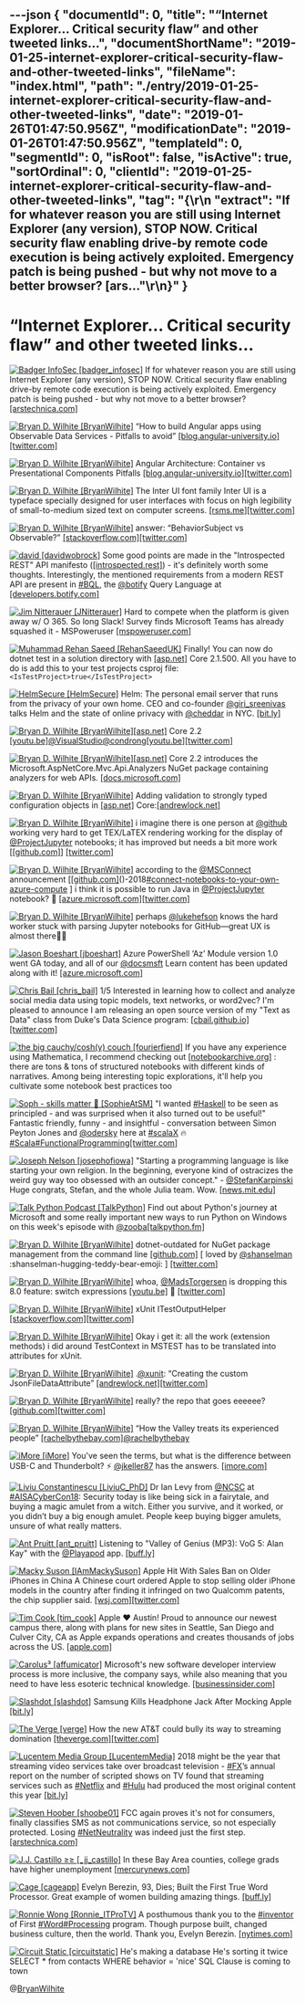 ---json
{
  "documentId": 0,
  "title": "“Internet Explorer… Critical security flaw” and other tweeted links…",
  "documentShortName": "2019-01-25-internet-explorer-critical-security-flaw-and-other-tweeted-links",
  "fileName": "index.html",
  "path": "./entry/2019-01-25-internet-explorer-critical-security-flaw-and-other-tweeted-links",
  "date": "2019-01-26T01:47:50.956Z",
  "modificationDate": "2019-01-26T01:47:50.956Z",
  "templateId": 0,
  "segmentId": 0,
  "isRoot": false,
  "isActive": true,
  "sortOrdinal": 0,
  "clientId": "2019-01-25-internet-explorer-critical-security-flaw-and-other-tweeted-links",
  "tag": "{\r\n  \"extract\": \"If for whatever reason you are still using Internet Explorer (any version), STOP NOW. Critical security flaw enabling drive-by remote code execution is being actively exploited. Emergency patch is being pushed - but why not move to a better browser? [ars...\"\r\n}"
}
---

# “Internet Explorer… Critical security flaw” and other tweeted links…

[<img alt="Badger InfoSec [badger_infosec]" src="https://songhay.blob.core.windows.net:443/shared-social-twitter/badger_infosec.jpg">](https://twitter.com/badger_infosec) If for whatever reason you are still using Internet Explorer (any version), STOP NOW. Critical security flaw enabling drive-by remote code execution is being actively exploited. Emergency patch is being pushed - but why not move to a better browser? [[arstechnica.com]](https://arstechnica.com/information-technology/2018/12/microsoft-issues-emergency-update-to-fix-critical-ie-flaw-under-active-exploit/)

[<img alt="Bryan D. Wilhite [BryanWilhite]" src="https://songhay.blob.core.windows.net:443/shared-social-twitter/BryanWilhite.jpeg">](http://songhayblog.azurewebsites.net/) “How to build Angular apps using Observable Data Services - Pitfalls to avoid” [[blog.angular-university.io]](https://blog.angular-university.io/how-to-build-angular2-apps-using-rxjs-observable-data-services-pitfalls-to-avoid/)[[twitter.com]](https://twitter.com/BryanWilhite/status/1075539632127799297/photo/1)

[<img alt="Bryan D. Wilhite [BryanWilhite]" src="https://songhay.blob.core.windows.net:443/shared-social-twitter/BryanWilhite.jpeg">](http://songhayblog.azurewebsites.net/) Angular Architecture: Container vs Presentational Components Pitfalls [[blog.angular-university.io]](https://blog.angular-university.io/angular-component-design-how-to-avoid-custom-event-bubbling-and-extraneous-properties-in-the-local-component-tree/#.XA_teS9IWP4.twitter)[[twitter.com]](https://twitter.com/BryanWilhite/status/1072537330358063104/photo/1)

[<img alt="Bryan D. Wilhite [BryanWilhite]" src="https://songhay.blob.core.windows.net:443/shared-social-twitter/BryanWilhite.jpeg">](http://songhayblog.azurewebsites.net/) The Inter UI font family Inter UI is a typeface specially designed for user interfaces with focus on high legibility of small-to-medium sized text on computer screens. [[rsms.me]](https://rsms.me/inter/)[[twitter.com]](https://twitter.com/BryanWilhite/status/1080589190935371776/photo/1)

[<img alt="Bryan D. Wilhite [BryanWilhite]" src="https://songhay.blob.core.windows.net:443/shared-social-twitter/BryanWilhite.jpeg">](http://songhayblog.azurewebsites.net/) answer: “BehaviorSubject vs Observable?” [[stackoverflow.com]](https://stackoverflow.com/a/40231605/22944)[[twitter.com]](https://twitter.com/BryanWilhite/status/1075538902058917889/photo/1)

[<img alt="david [davidwobrock]" src="https://songhay.blob.core.windows.net:443/shared-social-twitter/davidwobrock.jpg">](https://github.com/David-Wobrock) Some good points are made in the "Introspected REST" API manifesto ([[introspected.rest]](https://introspected.rest/)) - it's definitely worth some thoughts. Interestingly, the mentioned requirements from a modern REST API are present in [#BQL](http://twitter.com/search?q='%23BQL), the [@botify](http://twitter.com/@botify) Query Language at [[developers.botify.com]](https://developers.botify.com/)

[<img alt="Jim Nitterauer [JNitterauer]" src="https://songhay.blob.core.windows.net:443/shared-social-twitter/JNitterauer.jpg">](https://www.appriver.com/) Hard to compete when the platform is given away w/ O 365. So long Slack! Survey finds Microsoft Teams has already squashed it - MSPoweruser [[mspoweruser.com]](https://mspoweruser.com/so-long-slack-survey-finds-microsoft-teams-has-already-squashed-it/)

[<img alt="Muhammad Rehan Saeed [RehanSaeedUK]" src="https://songhay.blob.core.windows.net:443/shared-social-twitter/RehanSaeedUK.png">](http://rehansaeed.com/) Finally! You can now do dotnet test in a solution directory with [[asp.net]](http://ASP.NET) Core 2.1.500. All you have to do is add this to your test projects csproj file: `<IsTestProject>true</IsTestProject>`

[<img alt="HelmSecure [HelmSecure]" src="https://songhay.blob.core.windows.net:443/shared-social-twitter/HelmSecure.jpg">](https://www.thehelm.com/) Helm: The personal email server that runs from the privacy of your own home. CEO and co-founder [@giri_sreenivas](http://twitter.com/@giri_sreenivas) talks Helm and the state of online privacy with [@cheddar](http://twitter.com/@cheddar) in NYC. [[bit.ly]](https://bit.ly/2UIkGxV)

[<img alt="Bryan D. Wilhite [BryanWilhite]" src="https://songhay.blob.core.windows.net:443/shared-social-twitter/BryanWilhite.jpeg">](http://songhayblog.azurewebsites.net/)[[asp.net]](http://ASP.NET) Core 2.2 [[youtu.be]](https://youtu.be/_vw3hcnSA1Y?t=230)[@VisualStudio](http://twitter.com/@VisualStudio)[@condrong](http://twitter.com/@condrong)[[youtu.be]](https://youtu.be/_vw3hcnSA1Y?t=230)[[twitter.com]](https://twitter.com/BryanWilhite/status/1072619146003841025/photo/1)

[<img alt="Bryan D. Wilhite [BryanWilhite]" src="https://songhay.blob.core.windows.net:443/shared-social-twitter/BryanWilhite.jpeg">](http://songhayblog.azurewebsites.net/)[[asp.net]](http://ASP.NET) Core 2.2 introduces the Microsoft.AspNetCore.Mvc.Api.Analyzers NuGet package containing analyzers for web APIs. [[docs.microsoft.com]](https://docs.microsoft.com/en-us/aspnet/core/web-api/advanced/analyzers?view=aspnetcore-2.2&tabs=visual-studio)

[<img alt="Bryan D. Wilhite [BryanWilhite]" src="https://songhay.blob.core.windows.net:443/shared-social-twitter/BryanWilhite.jpeg">](http://songhayblog.azurewebsites.net/) Adding validation to strongly typed configuration objects in [[asp.net]](http://ASP.NET) Core:[[andrewlock.net]](https://andrewlock.net/adding-validation-to-strongly-typed-configuration-objects-in-asp-net-core/)

[<img alt="Bryan D. Wilhite [BryanWilhite]" src="https://songhay.blob.core.windows.net:443/shared-social-twitter/BryanWilhite.jpeg">](http://songhayblog.azurewebsites.net/) i imagine there is one person at [@github](http://twitter.com/@github) working very hard to get TEX/LaTEX rendering working for the display of [@ProjectJupyter](http://twitter.com/@ProjectJupyter) notebooks; it has improved but needs a bit more work [[[github.com]](https://github.com/BryanWilhite/jupyter-central/blob/master/skiena-algorithm-design-manual/ch01/1.7.1-12.ipynb)] [[twitter.com]](https://twitter.com/BryanWilhite/status/1074389421296824320/photo/1)

[<img alt="Bryan D. Wilhite [BryanWilhite]" src="https://songhay.blob.core.windows.net:443/shared-social-twitter/BryanWilhite.jpeg">](http://songhayblog.azurewebsites.net/) according to the [@MSConnect](http://twitter.com/@MSConnect) announcement [[[github.com]](https://github.com/Microsoft/AzureNotebooks/wiki/Azure-Notebooks-at-Microsoft-Connect)()-2018[#connect-notebooks-to-your-own-azure-compute](http://twitter.com/search?q='%23connect-notebooks-to-your-own-azure-compute) ] i think it is possible to run Java in [@ProjectJupyter](http://twitter.com/@ProjectJupyter) notebook? 🤔 [[azure.microsoft.com]](https://azure.microsoft.com/en-us/services/virtual-machines/data-science-virtual-machines/)[[twitter.com]](https://twitter.com/BryanWilhite/status/1075881410181816320/photo/1)

[<img alt="Bryan D. Wilhite [BryanWilhite]" src="https://songhay.blob.core.windows.net:443/shared-social-twitter/BryanWilhite.jpeg">](http://songhayblog.azurewebsites.net/) perhaps [@lukehefson](http://twitter.com/@lukehefson) knows the hard worker stuck with parsing Jupyter notebooks for GitHub—great UX is almost there🧐🤠

[<img alt="Jason Boeshart [jboeshart]" src="https://songhay.blob.core.windows.net:443/shared-social-twitter/jboeshart.jpg">](https://twitter.com/jboeshart) Azure PowerShell ‘Az’ Module version 1.0 went GA today, and all of our [@docsmsft](http://twitter.com/@docsmsft) Learn content has been updated along with it! [[azure.microsoft.com]](https://azure.microsoft.com/blog/azure-powershell-az-module-version-1/)

[<img alt="Chris Bail [chris_bail]" src="https://songhay.blob.core.windows.net:443/shared-social-twitter/chris_bail.jpg">](http://www.chrisbail.net/) 1/5 Interested in learning how to collect and analyze social media data using topic models, text networks, or word2vec? I'm pleased to announce I am releasing an open source version of my "Text as Data" class from Duke's Data Science program: [[cbail.github.io]](https://cbail.github.io/textasdata/Text_as_Data.html)[[twitter.com]](https://twitter.com/chris_bail/status/1073692629567713280/photo/1)

[<img alt="the big cauchy/cosh(y) couch [fourierfiend]" src="https://songhay.blob.core.windows.net:443/shared-social-twitter/fourierfiend.jpg">](http://jldohmann.com/) If you have any experience using Mathematica, I recommend checking out [[notebookarchive.org]](https://www.notebookarchive.org/) : there are tons & tons of structured notebooks with different kinds of narratives. Among being interesting topic explorations, it'll help you cultivate some notebook best practices too

[<img alt="Soph - skills matter 🤖 [SophieAtSM]" src="https://songhay.blob.core.windows.net:443/shared-social-twitter/SophieAtSM.jpg">](http://skillsmatter.com/) "I wanted [#Haskell](http://twitter.com/search?q='%23Haskell) to be seen as principled - and was surprised when it also turned out to be useful!" Fantastic friendly, funny - and insightful - conversation between Simon Peyton Jones and [@odersky](http://twitter.com/@odersky) here at [#scalaX](http://twitter.com/search?q='%23scalaX) 🔥 [#Scala](http://twitter.com/search?q='%23Scala)[#FunctionalProgramming](http://twitter.com/search?q='%23FunctionalProgramming)[[twitter.com]](https://twitter.com/SophieAtSM/status/1073586368524230656/photo/1)

[<img alt="Joseph Nelson [josephofiowa]" src="https://songhay.blob.core.windows.net:443/shared-social-twitter/josephofiowa.jpg">](http://www.josephofiowa.com/) "Starting a programming language is like starting your own religion. In the beginning, everyone kind of ostracizes the weird guy way too obsessed with an outsider concept." - [@StefanKarpinski](http://twitter.com/@StefanKarpinski) Huge congrats, Stefan, and the whole Julia team. Wow. [[news.mit.edu]](http://news.mit.edu/2018/julia-language-co-creators-win-james-wilkinson-prize-numerical-software-1226)

[<img alt="Talk Python Podcast [TalkPython]" src="https://songhay.blob.core.windows.net:443/shared-social-twitter/TalkPython.png">](https://talkpython.fm/) Find out about Python's journey at Microsoft and some really important new ways to run Python on Windows on this week's episode with [@zooba](http://twitter.com/@zooba)[[talkpython.fm]](https://talkpython.fm/episodes/show/191/python-s-journey-at-microsoft)

[<img alt="Bryan D. Wilhite [BryanWilhite]" src="https://songhay.blob.core.windows.net:443/shared-social-twitter/BryanWilhite.jpeg">](http://songhayblog.azurewebsites.net/) dotnet-outdated for NuGet package management from the command line [[github.com]](https://github.com/jerriep/dotnet-outdated) [ loved by [@shanselman](http://twitter.com/@shanselman) :shanselman-hugging-teddy-bear-emoji: ] [[twitter.com]](https://twitter.com/BryanWilhite/status/1073316449060499456/photo/1)

[<img alt="Bryan D. Wilhite [BryanWilhite]" src="https://songhay.blob.core.windows.net:443/shared-social-twitter/BryanWilhite.jpeg">](http://songhayblog.azurewebsites.net/) whoa, [@MadsTorgersen](http://twitter.com/@MadsTorgersen) is dropping this 8.0 feature: switch expressions [[youtu.be]](https://youtu.be/VdC0aoa7ung?t=623) 🧐 [[twitter.com]](https://twitter.com/BryanWilhite/status/1072616362432970753/photo/1)

[<img alt="Bryan D. Wilhite [BryanWilhite]" src="https://songhay.blob.core.windows.net:443/shared-social-twitter/BryanWilhite.jpeg">](http://songhayblog.azurewebsites.net/) xUnit ITestOutputHelper [[stackoverflow.com]](https://stackoverflow.com/a/31055398/22944)[[twitter.com]](https://twitter.com/BryanWilhite/status/1075076783416913921/photo/1)

[<img alt="Bryan D. Wilhite [BryanWilhite]" src="https://songhay.blob.core.windows.net:443/shared-social-twitter/BryanWilhite.jpeg">](http://songhayblog.azurewebsites.net/) Okay i get it: all the work (extension methods) i did around TestContext in MSTEST has to be translated into attributes for xUnit.

[<img alt="Bryan D. Wilhite [BryanWilhite]" src="https://songhay.blob.core.windows.net:443/shared-social-twitter/BryanWilhite.jpeg">](http://songhayblog.azurewebsites.net/) .[@xunit](http://twitter.com/@xunit): “Creating the custom JsonFileDataAttribute” [[andrewlock.net]](https://andrewlock.net/creating-a-custom-xunit-theory-test-dataattribute-to-load-data-from-json-files/#creating-the-custom-jsonfiledataattribute)[[twitter.com]](https://twitter.com/BryanWilhite/status/1075515584773640192/photo/1)

[<img alt="Bryan D. Wilhite [BryanWilhite]" src="https://songhay.blob.core.windows.net:443/shared-social-twitter/BryanWilhite.jpeg">](http://songhayblog.azurewebsites.net/) really? the repo that goes eeeeee? [[github.com]](https://github.com/eeeeeeeeeeeeeeeeeeeeeeeeeeeeeeee/eeeeeeeeeeeeeeeeeeeeeeeeeeeeeeeeeeeeeeeeeeeeeeeeeeeeeeeeeeeeeeeeeeeeeeeeeeeeeeeeeeeeeeeeeeeeeeeeeeee)[[twitter.com]](https://twitter.com/BryanWilhite/status/1074477777351368704/photo/1)

[<img alt="Bryan D. Wilhite [BryanWilhite]" src="https://songhay.blob.core.windows.net:443/shared-social-twitter/BryanWilhite.jpeg">](http://songhayblog.azurewebsites.net/) “How the Valley treats its experienced people” [[rachelbythebay.com]](http://rachelbythebay.com/w/2018/12/29/age/)[@rachelbythebay](http://twitter.com/@rachelbythebay)

[<img alt="iMore [iMore]" src="https://songhay.blob.core.windows.net:443/shared-social-twitter/iMore.jpg">](https://www.imore.com/) You've seen the terms, but what is the difference between USB-C and Thunderbolt? ⚡ [@jkeller87](http://twitter.com/@jkeller87) has the answers. [[imore.com]](https://www.imore.com/whats-difference-between-usb-c-and-thunderbolt?utm_source=im_tw&utm_medium=tw_card&utm_content=49887&utm_campaign=social)

[<img alt="Liviu Constantinescu [LiviuC_PhD]" src="https://songhay.blob.core.windows.net:443/shared-social-twitter/LiviuC_PhD.jpg">](https://twitter.com/LiviuC_PhD) Dr Ian Levy from [@NCSC](http://twitter.com/@NCSC) at [#AISACyberCon18](http://twitter.com/search?q='%23AISACyberCon18): Security today is like being sick in a fairytale, and buying a magic amulet from a witch. Either you survive, and it worked, or you didn’t buy a big enough amulet. People keep buying bigger amulets, unsure of what really matters.

[<img alt="Ant Pruitt [ant_pruitt]" src="https://songhay.blob.core.windows.net:443/shared-social-twitter/ant_pruitt.jpg">](http://antpruitt.com/) Listening to "Valley of Genius (MP3): VoG 5: Alan Kay" with the [@Playapod](http://twitter.com/@Playapod) app. [[buff.ly]](https://buff.ly/2INjggn)

[<img alt="Macky Suson [IAmMackySuson]" src="https://songhay.blob.core.windows.net:443/shared-social-twitter/IAmMackySuson.jpg">](https://www.youtube.com/user/markjoefer) Apple Hit With Sales Ban on Older iPhones in China A Chinese court ordered Apple to stop selling older iPhone models in the country after finding it infringed on two Qualcomm patents, the chip supplier said. [[wsj.com]](https://www.wsj.com/articles/apple-hit-with-iphone-sales-ban-in-china-qualcomm-says-1544450774?mod=rss_Technology)[[twitter.com]](https://twitter.com/IAmMackySuson/status/1072527866900946945/photo/1)

[<img alt="Tim Cook [tim_cook]" src="https://songhay.blob.core.windows.net:443/shared-social-twitter/tim_cook.jpg">](https://twitter.com/tim_cook) Apple ❤️ Austin! Proud to announce our newest campus there, along with plans for new sites in Seattle, San Diego and Culver City, CA as Apple expands operations and creates thousands of jobs across the US. [[apple.com]](https://www.apple.com/newsroom/2018/12/apple-to-build-new-campus-in-austin-and-add-jobs-across-the-us/)

[<img alt="Carolus³ [affumicator]" src="https://songhay.blob.core.windows.net:443/shared-social-twitter/affumicator.jpg">](https://twitter.com/affumicator) Microsoft's new software developer interview process is more inclusive, the company says, while also meaning that you need to have less esoteric technical knowledge. [[businessinsider.com]](https://www.businessinsider.com/microsoft-new-developer-interview-process-2018-12)

[<img alt="Slashdot [slashdot]" src="https://songhay.blob.core.windows.net:443/shared-social-twitter/slashdot.jpg">](https://slashdot.org/) Samsung Kills Headphone Jack After Mocking Apple [[bit.ly]](http://bit.ly/2STxzDU)

[<img alt="The Verge [verge]" src="https://songhay.blob.core.windows.net:443/shared-social-twitter/verge.jpg">](http://www.theverge.com/) How the new AT&T could bully its way to streaming domination [[theverge.com]](https://www.theverge.com/2018/12/18/18146186/att-time-warner-streaming-video-net-neutrality?utm_campaign=theverge&utm_content=chorus&utm_medium=social&utm_source=twitter)[[twitter.com]](https://twitter.com/verge/status/1075207851193307137/photo/1)

[<img alt="Lucentem Media Group [LucentemMedia]" src="https://songhay.blob.core.windows.net:443/shared-social-twitter/LucentemMedia.jpg">](http://lucentemmedia.com/) 2018 might be the year that streaming video services take over broadcast television - [#FX](http://twitter.com/search?q='%23FX)’s annual report on the number of scripted shows on TV found that streaming services such as [#Netflix](http://twitter.com/search?q='%23Netflix) and [#Hulu](http://twitter.com/search?q='%23Hulu) had produced the most original content this year [[bit.ly]](http://bit.ly/2GiODBT)

[<img alt="Steven Hoober [shoobe01]" src="https://songhay.blob.core.windows.net:443/shared-social-twitter/shoobe01.jpeg">](http://www.4ourth.com/) FCC again proves it's not for consumers, finally classifies SMS as not communications service, so not especially protected. Losing [#NetNeutrality](http://twitter.com/search?q='%23NetNeutrality) was indeed just the first step. [[arstechnica.com]](https://arstechnica.com/tech-policy/2018/12/fccs-anti-robotext-plan-would-let-carriers-censor-texts-advocates-warn/)

[<img alt="J.J. Castillo ≥≥ [_jj_castillo]" src="https://songhay.blob.core.windows.net:443/shared-social-twitter/_jj_castillo.jpg">](http://jeffjamescastillo.com/) In these Bay Area counties, college grads have higher unemployment [[mercurynews.com]](https://www.mercurynews.com/2018/12/26/silicon-valleys-worker-shortage-creates-an-upside-down-labor-market/)

[<img alt="Cage [cageapp]" src="https://songhay.blob.core.windows.net:443/shared-social-twitter/cageapp.png">](http://www.cageapp.com/) Evelyn Berezin, 93, Dies; Built the First True Word Processor. Great example of women building amazing things. [[buff.ly]](https://buff.ly/2RWmm56)

[<img alt="Ronnie Wong [Ronnie_ITProTV]" src="https://songhay.blob.core.windows.net:443/shared-social-twitter/Ronnie_ITProTV.jpg">](https://www.itpro.tv/) A posthumous thank you to the [#inventor](http://twitter.com/search?q='%23inventor) of First [#Word](http://twitter.com/search?q='%23Word)[#Processing](http://twitter.com/search?q='%23Processing) program. Though purpose built, changed business culture, then the world. Thank you, Evelyn Berezin. [[nytimes.com]](https://www.nytimes.com/2018/12/10/obituaries/evelyn-berezin-dead.html)

[<img alt="Circuit Static [circuitstatic]" src="https://songhay.blob.core.windows.net:443/shared-social-twitter/circuitstatic.jpg">](http://www.circuitstatic.com/) He's making a database He's sorting it twice SELECT * from contacts WHERE behavior = 'nice' SQL Clause is coming to town

@[BryanWilhite](https://twitter.com/BryanWilhite)
